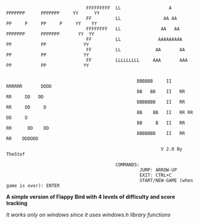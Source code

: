 
                                                                                                                                                     
                                                                                                                                                     
                                  FFFFFFFFF  LL                  A            PPPPPPP      PPPPPPP     YY      YY                                    
                                  FF         LL                AA AA          PP     P     PP     P     YY    YY                                    
                                  FFFFFFFF   LL               AA   AA         PPPPPPP      PPPPPPP       YY  YY                                      
                                  FF         LL              AAAAAAAAA        PP           PP              YY                                        
                                  FF         LL             AA       AA       PP           PP              YY                                        
                                  FF         LLLLLLLLL     AAA       AAA      PP           PP              YY                                        
                                                                                                                                                     
                                                                                                                                                     
                                                     BBBBBB     II   RRRRRR       DDDD                                                               
                                                     BB   BB    II   RR    RR     DD   DD                                                            
                                                     BBBBBBB    II   RR    RR     DD     D                                                           
                                                     BB    BB   II   RR RR        DD     D                                                           
                                                     BB     B   II   RR   RR      DD    DD                                                           
                                                     BBBBBBB    II   RR     RR    DDDDDD                                                             
                                                                                                                                                     
                                                              V 2.0 By TheStef                                                                       
                                                                                                                                                     
                                             COMMANDS:                                                                                               
                                                      JUMP: ARROW-UP                                                                                
                                                      EXIT: CTRL+C                                                                                  
                                                      START/NEW-GAME (when game is over): ENTER                                                      
                                                                                                                                                     
                                                                                                                                                     
                                                                                                                                                     

                                                                                                                                                       
                                                                                                                                                       

**A simple version of Flappy Bird with 4 levels of difficulty and score tracking**

*It works only on windows since it uses windows.h library functions*



